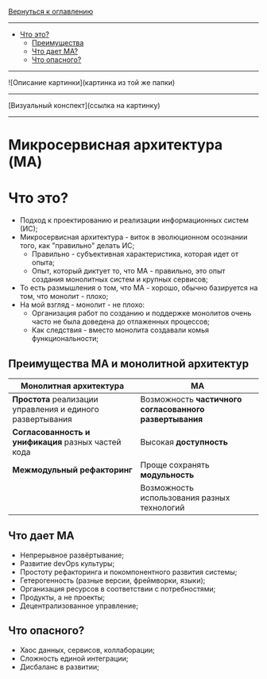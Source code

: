 [Вернуться к оглавлению](https://github.com/engine-it-in/different-level-task/blob/main/README.md)
***
* [Что это?](#что-это)
  * [Преимущества](#преимущества-ма-и-монолитной-архитектур)
  * [Что дает МА?](#что-дает-ма)
  * [Что опасного?](#что-опасного)
***
![Описание картинки](картинка из той же папки)
***
[Визуальный конспект](ссылка на картинку)
***

# Микросервисная архитектура (MA)

# Что это?
* Подход к проектированию и реализации информационных систем (ИС);
* Микросервисная архитектура - виток в эволюционном осознании того, как "правильно" делать ИС;
  * Правильно - субъективная характеристика, которая идет от опыта;
  * Опыт, который диктует то, что МА - правильно, это опыт создания монолитных систем и крупных сервисов;
* То есть размышления о том, что МА - хорошо, обычно базируется на том, что монолит - плохо;
* На мой взгляд - монолит - не плохо: 
  * Организация работ по созданию и поддержке монолитов очень часто не была доведена до отлаженных процессов;
  * Как следствия - вместо монолита создавали комья функциональности;

## Преимущества МА и монолитной архитектур
| Монолитная архитектура                                     | МА                                                      |
|------------------------------------------------------------|---------------------------------------------------------|
| **Простота** реализации управления и единого развертывания | Возможность **частичного согласованного развертывания** |
| **Согласованность и унификация** разных частей кода        | Высокая **доступность**                                 |
| **Межмодульный рефакторинг**                               | Проще сохранять **модульность**                         |
|                                                            | Возможность использования разных технологий             |
## Что дает МА
* Непрерывное развёртывание;
* Развитие devOps культуры;
* Простоту рефакторинга и покомпонентного развития системы;
* Гетерогенность (разные версии, фреймворки, языки);
* Организация ресурсов в соответствии с потребностями;
* Продукты, а не проекты;
* Децентрализованное управление;

## Что опасного?
* Хаос данных, сервисов, коллаборации;
* Сложность единой интеграции;
* Дисбаланс в развитии;
